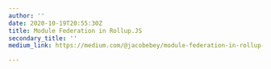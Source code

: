 ```yaml
---
author: ''
date: 2020-10-19T20:55:30Z
title: Module Federation in Rollup.JS
secondary_title: ''
medium_link: https://medium.com/@jacobebey/module-federation-in-rollup-js-b79783a7f397

---
```

